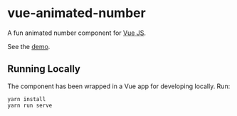 # vue-animated-number

A fun animated number component for [Vue JS](https://vuejs.org/).

See the [demo](https://n5oxq.codesandbox.io/).

## Running Locally

The component has been wrapped in a Vue app for developing locally. Run:

```
yarn install
yarn run serve
```

